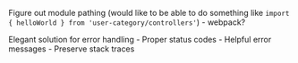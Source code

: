 Figure out module pathing (would like to be able to do something like `import { helloWorld } from 'user-category/controllers'`)
    - webpack?

Elegant solution for error handling
    - Proper status codes
    - Helpful error messages
    - Preserve stack traces
